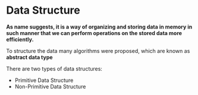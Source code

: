 # Data Structure

<p><strong>As name suggests, it is a way of organizing and storing data in memory in such manner that we can perform operations on the stored data more efficiently.</strong></p>

<p>To structure the data many algorithms were proposed, which are known as <strong>abstract data type</strong></p>
<p>There are two types of data structures:</p>
<ul>
  <li>Primitive Data Structure</li>
  <li>Non-Primitive Data Structure</li>
</ul>
